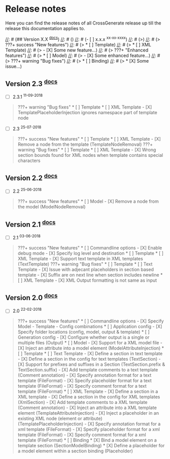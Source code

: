 # Release notes

Here you can find the release notes of all CrossGenerate release up till the release this documentation applies to.

[//]: # (Use the following example to create the release notes for a new release.)
[//]: # ()
[//]: # (## Version X.X <sup>[docs](../X.X/)</sup>)
[//]: # ()
[//]: # (- [ ] x.x.x <sup>xx-xx-xxxx</sup>)
[//]: # (>)
[//]: # (> ???+ success "New features")
[//]: # (>     * [ ] Template)
[//]: # (>         * [ ] XML Template)
[//]: # (>             - [X] Some new feature...)
[//]: # (> ???+ "Enhanced features")
[//]: # (>     * [ ] Model)
[//]: # (>         - [X] Some enhanced feature...)
[//]: # (> ???+ warning "Bug fixes")
[//]: # (>     * [ ] Binding)
[//]: # (>         * [X] Some issue...)

## Version 2.3 <sup>[docs](../2.3/)</sup>

- [ ] 2.3.1 <sup>11-09-2018</sup>
>
> ???+ warning "Bug fixes"
>     * [ ] Template
>         * [ ] XML Template
>             - [X] TemplatePlaceholderInjection ignores namespace part of template node

- [ ] 2.3 <sup>25-07-2018</sup>
>
> ???+ success "New features"
>     * [ ] Template
>         * [ ] XML Template
>             - [X] Remove a node from the template (TemplateNodeRemoval)
> ???+ warning "Bug fixes"
>     * [ ] Template
>         * [ ] XML Template
>             - [X] Wrong section bounds found for XML nodes when template contains special characters

## Version 2.2 <sup>[docs](../2.1/)</sup>

- [ ] 2.2 <sup>25-06-2018</sup>
> 
> ???+ success "New features"
>     * [ ] Model
>         - [X] Remove a node from the model (ModelNodeRemoval)

## Version 2.1 <sup>[docs](../2.1/)</sup>

- [ ] 2.1 <sup>03-06-2018</sup>
> 
> ???+ success "New features"
>     * [ ] Commandline options
>         - [X] Enable debug mode
>         - [X] Specify log level and destination
>     * [ ] Template
>         * [ ] XML Template
>             - [X] Support text template in XML templates (TextTemplate)
> ???+ warning "Bug fixes"
>     * [ ] Template
>         * [ ] Text Template
>             - [X] Issue with adjecant placeholders in section based template
>             - [X] Suffix are on next line when section includes newline
>         * [ ] XML Template
>             - [X] XML Output formatting is not same as input

## Version 2.0 <sup>[docs](../2.0/)</sup>

- [ ] 2.0 <sup>22-02-2018</sup>
> 
> ???+ success "New features"
>     * [ ] Commandline options
>         - [X] Specify Model - Template - Config combinations
>     * [ ] Application config
>         - [X] Specify folder locations (config, model, output & template)
>     * [ ] Generation config
>         - [X] Configure whether output is a single or multiple files (Output)
>     * [ ] Model
>         - [X] Support for a XML model file
>         - [X] Inject an attribute into a model element (ModelAttributeInjection)
>     * [ ] Template
>         * [ ] Text Template
>             - [X] Define a section in text template
>             - [X] Define a section in the config for text templates (TextSection)
>             - [X] Support for prefixes and suffixes in a Section (TextSection.prefix & TextSection.suffix)
>             - [X] Add template comments to a text template (Comment annotation)
>             - [X] Specify annotation format for a text template (FileFormat)
>             - [X] Specify placeholder format for a text template (FileFormat)
>             - [X] Specify comment format for a text template (FileFormat)
>         * [ ] XML Template
>             - [X] Define a section in a XML template
>             - [X] Define a section in the config for XML templates (XmlSection)
>             - [X] Add template comments to a XML template (Comment annotation)
>             - [X] Inject an attribute into a XML template element (TemplateAttributeInjection)
>             - [X] Inject a placeholder in an existing XML node (element or attribute) (TemplatePlaceholderInjection)
>             - [X] Specify annotation format for a xml template (FileFormat)
>             - [X] Specify placeholder format for a xml template (FileFormat)
>             - [X] Specify comment format for a xml template (FileFormat)
>     * [ ] Binding
>         * [X] Bind a model element on a template section (SectionModelBinding)
>         * [X] Define a placeholder for a model element within a section binding (Placeholder)
